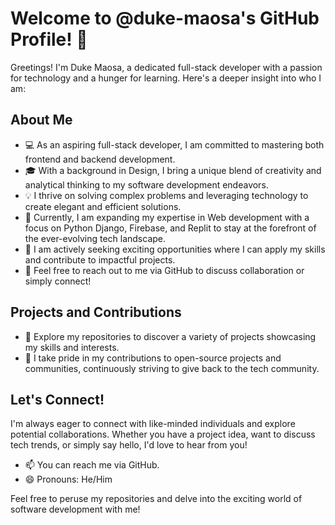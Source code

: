 # Welcome to @duke-maosa's GitHub Profile! 👋

Greetings! I'm Duke Maosa, a dedicated full-stack developer with a passion for technology and a hunger for learning. Here's a deeper insight into who I am:

## About Me

- 💻 As an aspiring full-stack developer, I am committed to mastering both frontend and backend development.
- 🎓 With a background in Design, I bring a unique blend of creativity and analytical thinking to my software development endeavors.
- 💡 I thrive on solving complex problems and leveraging technology to create elegant and efficient solutions.
- 🌱 Currently, I am expanding my expertise in Web development with a focus on Python Django, Firebase, and Replit to stay at the forefront of the ever-evolving tech landscape.
- 💼 I am actively seeking exciting opportunities where I can apply my skills and contribute to impactful projects.
- 💬 Feel free to reach out to me via GitHub to discuss collaboration or simply connect!

## Projects and Contributions

- 🔭 Explore my repositories to discover a variety of projects showcasing my skills and interests.
- 🌟 I take pride in my contributions to open-source projects and communities, continuously striving to give back to the tech community.

## Let's Connect!

I'm always eager to connect with like-minded individuals and explore potential collaborations. Whether you have a project idea, want to discuss tech trends, or simply say hello, I'd love to hear from you!

- 📫 You can reach me via GitHub.
- 😄 Pronouns: He/Him

Feel free to peruse my repositories and delve into the exciting world of software development with me!

